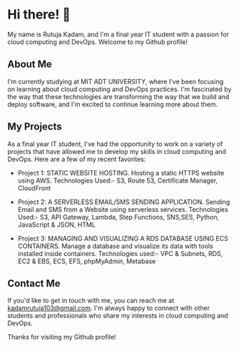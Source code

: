 # Hi there! 👋

My name is Rutuja Kadam, and I'm a final year IT student with a passion for cloud computing and DevOps. Welcome to my Github profile!

## About Me

I'm currently studying at MIT ADT UNIVERSITY, where I've been focusing on learning about cloud computing and DevOps practices. I'm fascinated by the way that these technologies are transforming the way that we build and deploy software, and I'm excited to continue learning more about them.

## My Projects

As a final year IT student, I've had the opportunity to work on a variety of projects that have allowed me to develop my skills in cloud computing and DevOps. Here are a few of my recent favorites:

- Project 1: STATIC WEBSITE HOSTING. Hosting a static HTTPS website using AWS. Technologies Used:- S3, Route 53, Certificate Manager, CloudFront


- Project 2: A SERVERLESS EMAIL/SMS SENDING APPLICATION. Sending Email and SMS from a Website using serverless services. Technologies Used:- S3, API Gateway, Lambda, Step Functions,
SNS,SES, Python, JavaScript & JSON, HTML


- Project 3: MANAGING AND VISUALIZING A RDS DATABASE USING ECS CONTAINERS. Manage a database and visualize its data with tools installed inside containers. Technologies used:- VPC & Subnets, RDS, EC2 & EBS, ECS, EFS, phpMyAdmin, Metabase

## Contact Me

If you'd like to get in touch with me, you can reach me at kadamrutuja103@gmail.com. I'm always happy to connect with other students and professionals who share my interests in cloud computing and DevOps.

Thanks for visiting my Github profile!
